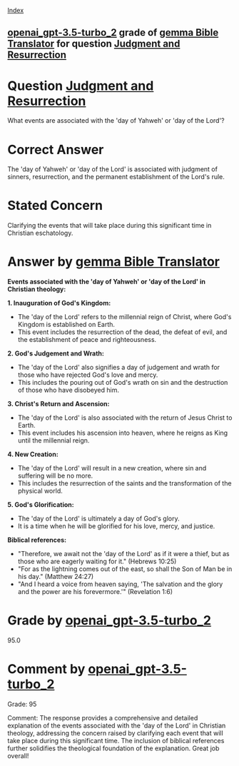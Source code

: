 
[Index](../../../../index.md)
## [openai_gpt-3.5-turbo_2](../../../grading_models/openai_gpt-3.5-turbo_2.md) grade of [gemma Bible Translator](../../../answering_models/gemma_Bible_Translator.md) for question [Judgment and Resurrection](../../../questions/Judgment_and_Resurrection.md)

# Question [Judgment and Resurrection](../../../questions/Judgment_and_Resurrection.md)
What events are associated with the 'day of Yahweh' or 'day of the Lord'?

# Correct Answer
The 'day of Yahweh' or 'day of the Lord' is associated with judgment of sinners, resurrection, and the permanent establishment of the Lord's rule.

# Stated Concern
Clarifying the events that will take place during this significant time in Christian eschatology.

# Answer by [gemma Bible Translator](../../../answering_models/gemma_Bible_Translator.md)
**Events associated with the 'day of Yahweh' or 'day of the Lord' in Christian theology:**

**1. Inauguration of God's Kingdom:**

* The 'day of the Lord' refers to the millennial reign of Christ, where God's Kingdom is established on Earth.
* This event includes the resurrection of the dead, the defeat of evil, and the establishment of peace and righteousness.

**2. God's Judgement and Wrath:**

* The 'day of the Lord' also signifies a day of judgement and wrath for those who have rejected God's love and mercy.
* This includes the pouring out of God's wrath on sin and the destruction of those who have disobeyed him.

**3. Christ's Return and Ascension:**

* The 'day of the Lord' is also associated with the return of Jesus Christ to Earth.
* This event includes his ascension into heaven, where he reigns as King until the millennial reign.

**4. New Creation:**

* The 'day of the Lord' will result in a new creation, where sin and suffering will be no more.
* This includes the resurrection of the saints and the transformation of the physical world.

**5. God's Glorification:**

* The 'day of the Lord' is ultimately a day of God's glory.
* It is a time when he will be glorified for his love, mercy, and justice.

**Biblical references:**

* "Therefore, we await not the 'day of the Lord' as if it were a thief, but as those who are eagerly waiting for it." (Hebrews 10:25)
* "For as the lightning comes out of the east, so shall the Son of Man be in his day." (Matthew 24:27)
* "And I heard a voice from heaven saying, 'The salvation and the glory and the power are his forevermore.'" (Revelation 1:6)

# Grade by [openai_gpt-3.5-turbo_2](../../../grading_models/openai_gpt-3.5-turbo_2.md)
95.0

# Comment by [openai_gpt-3.5-turbo_2](../../../grading_models/openai_gpt-3.5-turbo_2.md)
Grade: 95

Comment: The response provides a comprehensive and detailed explanation of the events associated with the 'day of the Lord' in Christian theology, addressing the concern raised by clarifying each event that will take place during this significant time. The inclusion of biblical references further solidifies the theological foundation of the explanation. Great job overall!
